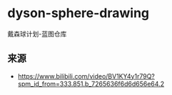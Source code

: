 # dyson-sphere-drawing

戴森球计划-蓝图仓库

## 来源

- https://www.bilibili.com/video/BV1KY4y1r79Q?spm_id_from=333.851.b_7265636f6d6d656e64.2

